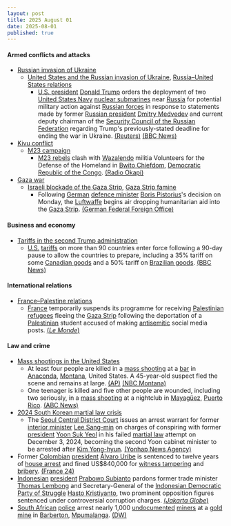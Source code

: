 ```yaml
---
layout: post
title: 2025 August 01
date: 2025-08-01
published: true
---
```



#### Armed conflicts and attacks

* [Russian invasion of Ukraine](https://en.wikipedia.org/wiki/Russian_invasion_of_Ukraine "Russian invasion of Ukraine")
  * [United States and the Russian invasion of Ukraine](https://en.wikipedia.org/wiki/United_States_and_the_Russian_invasion_of_Ukraine "United States and the Russian invasion of Ukraine"), [Russia–United States relations](https://en.wikipedia.org/wiki/Russia%E2%80%93United_States_relations "Russia–United States relations")
    * [U.S. president](https://en.wikipedia.org/wiki/President_of_the_United_States "President of the United States") [Donald Trump](https://en.wikipedia.org/wiki/Donald_Trump "Donald Trump") orders the deployment of two [United States Navy](https://en.wikipedia.org/wiki/United_States_Navy "United States Navy") [nuclear submarines](https://en.wikipedia.org/wiki/Nuclear_submarine "Nuclear submarine") near [Russia](https://en.wikipedia.org/wiki/Russia "Russia") for potential military action against [Russian forces](https://en.wikipedia.org/wiki/Russian_Armed_Forces "Russian Armed Forces") in response to statements made by former [Russian president](https://en.wikipedia.org/wiki/President_of_Russia "President of Russia") [Dmitry Medvedev](https://en.wikipedia.org/wiki/Dmitry_Medvedev "Dmitry Medvedev") and current deputy chairman of the [Security Council of the Russian Federation](https://en.wikipedia.org/wiki/Security_Council_of_the_Russian_Federation "Security Council of the Russian Federation") regarding Trump's previously-stated deadline for ending the war in Ukraine. [(Reuters)](https://www.reuters.com/world/trump-orders-nuclear-submarines-moved-near-russia-2025-08-01/) [(BBC News)](https://www.bbc.com/news/articles/c93dgr2dd53o)
* [Kivu conflict](https://en.wikipedia.org/wiki/Kivu_conflict "Kivu conflict")
  * [M23 campaign](https://en.wikipedia.org/wiki/M23_campaign_%282022%E2%80%93present%29 "M23 campaign (2022–present)")
    * [M23 rebels](https://en.wikipedia.org/wiki/March_23_Movement "March 23 Movement") clash with [Wazalendo](https://en.wikipedia.org/wiki/Wazalendo "Wazalendo") militia Volunteers for the Defense of the Homeland in [Bwito Chiefdom](https://en.wikipedia.org/wiki/Bwito_Chiefdom "Bwito Chiefdom"), [Democratic Republic of the Congo](https://en.wikipedia.org/wiki/Democratic_Republic_of_the_Congo "Democratic Republic of the Congo"). [(Radio Okapi)](https://www.radiookapi.net/2025/08/02/actualite/securite/afflux-de-populations-de-rutshuru-vers-masisi-fuyant-les-combats-entre)
* [Gaza war](https://en.wikipedia.org/wiki/Gaza_war "Gaza war")
  * [Israeli blockade of the Gaza Strip](https://en.wikipedia.org/wiki/Israeli_blockade_of_the_Gaza_Strip_%282023%E2%80%93present%29 "Israeli blockade of the Gaza Strip (2023–present)"), [Gaza Strip famine](https://en.wikipedia.org/wiki/Gaza_Strip_famine "Gaza Strip famine")
    * Following [German](https://en.wikipedia.org/wiki/Germany "Germany") [defence minister](https://en.wikipedia.org/wiki/Federal_Ministry_of_Defence_%28Germany%29 "Federal Ministry of Defence (Germany)") [Boris Pistorius](https://en.wikipedia.org/wiki/Boris_Pistorius "Boris Pistorius")'s decision on Monday, the [Luftwaffe](https://en.wikipedia.org/wiki/German_Air_Force "German Air Force") begins air dropping humanitarian aid into the [Gaza Strip](https://en.wikipedia.org/wiki/Gaza_Strip "Gaza Strip"). [(German Federal Foreign Office)](https://www.auswaertiges-amt.de/en/newsroom/news/2729316-2729316)

#### Business and economy

* [Tariffs in the second Trump administration](https://en.wikipedia.org/wiki/Tariffs_in_the_second_Trump_administration "Tariffs in the second Trump administration")
  * [U.S.](https://en.wikipedia.org/wiki/United_States "United States") [tariffs](https://en.wikipedia.org/wiki/Tariff "Tariff") on more than 90 countries enter force following a 90-day pause to allow the countries to prepare, including a 35% tariff on some [Canadian goods](https://en.wikipedia.org/wiki/Economy_of_Canada "Economy of Canada") and a 50% tariff on [Brazilian goods](https://en.wikipedia.org/wiki/Economy_of_Brazil "Economy of Brazil"). [(BBC News)](https://www.bbc.co.uk/news/live/cpqvdxzwv22t)

#### International relations

* [France–Palestine relations](https://en.wikipedia.org/wiki/France%E2%80%93Palestine_relations "France–Palestine relations")
  * [France](https://en.wikipedia.org/wiki/France "France") temporarily suspends its programme for receiving [Palestinian refugees](https://en.wikipedia.org/wiki/Palestinian_refugees "Palestinian refugees") fleeing the [Gaza Strip](https://en.wikipedia.org/wiki/Gaza_Strip "Gaza Strip") following the deportation of a [Palestinian](https://en.wikipedia.org/wiki/Palestinians "Palestinians") student accused of making [antisemitic](https://en.wikipedia.org/wiki/Antisemitic "Antisemitic") social media posts. [(*Le Monde*)](https://www.lemonde.fr/en/international/article/2025/08/01/france-halts-gaza-arrivals-pending-probe-into-student-s-antisemitic-posts_6743976_4.html)

#### Law and crime

* [Mass shootings in the United States](https://en.wikipedia.org/wiki/Mass_shootings_in_the_United_States "Mass shootings in the United States")
  * At least four people are killed in a [mass shooting](https://en.wikipedia.org/wiki/Mass_shooting "Mass shooting") at a [bar](https://en.wikipedia.org/wiki/Bar_%28establishment%29 "Bar (establishment)") in [Anaconda](https://en.wikipedia.org/wiki/Anaconda%2C_Montana "Anaconda, Montana"), [Montana](https://en.wikipedia.org/wiki/Montana "Montana"), United States. A 45-year-old suspect fled the scene and remains at large. [(AP)](https://apnews.com/article/montana-shooting-anaconda-4ac87ca290e7b9149bdd588766bcee3b) [(NBC Montana)](https://nbcmontana.com/news/local/casualties-reported-after-active-shooter-situation-in-anaconda)
  * One teenager is killed and five other people are wounded, including two seriously, in a [mass shooting](https://en.wikipedia.org/wiki/Mass_shooting "Mass shooting") at a nightclub in [Mayagüez](https://en.wikipedia.org/wiki/Mayag%C3%BCez "Mayagüez"), [Puerto Rico](https://en.wikipedia.org/wiki/Puerto_Rico "Puerto Rico"). [(ABC News)](https://abcnews.go.com/International/wireStory/puerto-rico-nightclub-shooting-leaves-1-teen-dead-124279023)
* [2024 South Korean martial law crisis](https://en.wikipedia.org/wiki/2024_South_Korean_martial_law_crisis "2024 South Korean martial law crisis")
  * The [Seoul Central District Court](https://en.wikipedia.org/wiki/Judiciary_of_South_Korea "Judiciary of South Korea") issues an arrest warrant for former [interior minister](https://en.wikipedia.org/wiki/Ministry_of_the_Interior_and_Safety "Ministry of the Interior and Safety") [Lee Sang-min](https://en.wikipedia.org/wiki/Lee_Sang-min_%28lawyer%29 "Lee Sang-min (lawyer)") on charges of conspiring with former [president](https://en.wikipedia.org/wiki/President_of_South_Korea "President of South Korea") [Yoon Suk Yeol](https://en.wikipedia.org/wiki/Yoon_Suk_Yeol "Yoon Suk Yeol") in his failed [martial law](https://en.wikipedia.org/wiki/Martial_law "Martial law") attempt on December 3, 2024, becoming the second Yoon cabinet minister to be arrested after [Kim Yong-hyun](https://en.wikipedia.org/wiki/Kim_Yong-hyun_%28general%29 "Kim Yong-hyun (general)"). [(Yonhap News Agency)](https://en.yna.co.kr/view/AEN20250801001100315)
* Former [Colombian](https://en.wikipedia.org/wiki/Colombia "Colombia") [president](https://en.wikipedia.org/wiki/President_of_Colombia "President of Colombia") [Álvaro Uribe](https://en.wikipedia.org/wiki/%C3%81lvaro_Uribe "Álvaro Uribe") is sentenced to twelve years of [house arrest](https://en.wikipedia.org/wiki/House_arrest "House arrest") and fined US$840,000 for [witness tampering](https://en.wikipedia.org/wiki/Witness_tampering "Witness tampering") and [bribery](https://en.wikipedia.org/wiki/Bribery "Bribery"). [(France 24)](https://www.france24.com/es/am%C3%A9rica-latina/20250801-%C3%A1lvaro-uribe-expresidente-de-colombia-ser%C3%A1-condenado-a-12-a%C3%B1os-de-prisi%C3%B3n-domiciliaria-seg%C3%BAn-medios-locales)
* [Indonesian](https://en.wikipedia.org/wiki/Indonesia "Indonesia") [president](https://en.wikipedia.org/wiki/President_of_Indonesia "President of Indonesia") [Prabowo Subianto](https://en.wikipedia.org/wiki/Prabowo_Subianto "Prabowo Subianto") pardons former trade minister [Thomas Lembong](https://en.wikipedia.org/wiki/Thomas_Lembong "Thomas Lembong") and Secretary-General of the [Indonesian Democratic Party of Struggle](https://en.wikipedia.org/wiki/Indonesian_Democratic_Party_of_Struggle "Indonesian Democratic Party of Struggle") [Hasto Kristiyanto](https://en.wikipedia.org/wiki/Hasto_Kristiyanto "Hasto Kristiyanto"), two prominent opposition figures sentenced under controversial corruption charges. [(*Jakarta Globe*)](https://jakartaglobe.id/news/president-prabowo-grants-pardons-to-thomas-lembong-and-hasto-kristiyanto)
* [South African](https://en.wikipedia.org/wiki/South_Africa "South Africa") [police](https://en.wikipedia.org/wiki/South_African_Police_Service "South African Police Service") arrest nearly 1,000 [undocumented](https://en.wikipedia.org/wiki/Illegal_imigration "Illegal imigration") [miners](https://en.wikipedia.org/wiki/Miner "Miner") at a [gold mine](https://en.wikipedia.org/wiki/Gold_mining "Gold mining") in [Barberton](https://en.wikipedia.org/wiki/Barberton%2C_South_Africa "Barberton, South Africa"), [Mpumalanga](https://en.wikipedia.org/wiki/Mpumalanga "Mpumalanga"). [(DW)](https://www.dw.com/en/south-africa-detains-1000-foreign-illegal-miners/a-73506954)
